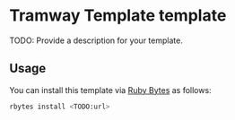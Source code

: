 # Tramway Template template

TODO: Provide a description for your template.

## Usage

You can install this template via [Ruby Bytes][] as follows:

```sh
rbytes install <TODO:url>
```

[Ruby Bytes]: https://github.com/palkan/rbytes
